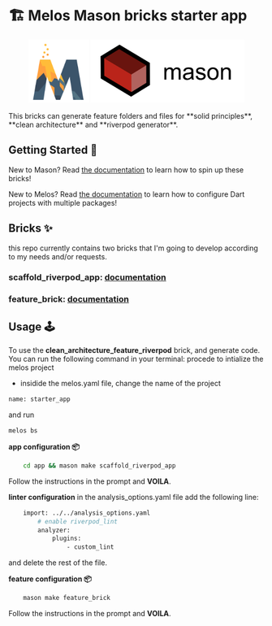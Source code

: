 # 🏗️ Melos Mason bricks starter app

<p align="center">
<img src="https://raw.githubusercontent.com/Olivier-plessis/melos_mason_starter_project/main/.github/assets/melos-logo.webp" height="125" alt="mason logo" />
<img src="https://raw.githubusercontent.com/Olivier-plessis/melos_mason_starter_project/main/.github/assets/mason_full.png" height="125" alt="mason logo" />
</p>
This bricks can generate feature folders and files for
**solid principles**, **clean architecture** and **riverpod generator**.

## Getting Started 🚀

New to Mason? Read [the documentation][mason_doc_link] to learn how to spin up these bricks!

New to Melos? Read [the documentation][melos_doc_link] to learn how to configure Dart projects with multiple packages!

## Bricks ✨

this repo currently contains two bricks that I'm going to develop according to my needs and/or requests.

### **scaffold_riverpod_app**: [documentation](https://github.com/Olivier-plessis/mason_brick_solid_principles_riverpod/blob/main/bricks/scaffold_riverpod_app/README.md)

### **feature_brick**: [documentation](bricks/feature_brick/README.md)

[mason_doc_link]: https://docs.brickhub.dev/category/getting-started
[melos_doc_link]: https://melos.invertase.dev/


## Usage 🕹️

To use the **clean_architecture_feature_riverpod** brick, and generate code. You can run the following command in your terminal:
procede to intialize the melos project
 - insidide the melos.yaml file, change the name of the project
``` sh
name: starter_app
```

and run

``` sh
melos bs
```



**app configuration 📦**

``` sh
    cd app && mason make scaffold_riverpod_app
 ```

Follow the instructions in the prompt and **VOILA**.

**linter configuration**
in the analysis_options.yaml file add the following line:

``` sh
    import: ../../analysis_options.yaml
        # enable riverpod_lint
        analyzer:
            plugins:
                - custom_lint
 ```
 and delete the rest of the file.


**feature configuration 📦**

``` sh
    mason make feature_brick
 ```

Follow the instructions in the prompt and **VOILA**.